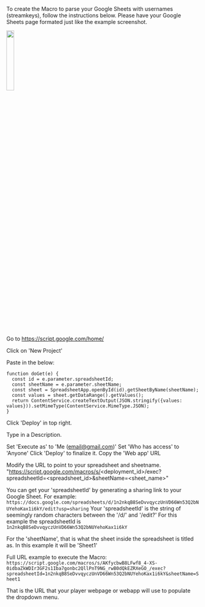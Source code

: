 To create the Macro to parse your Google Sheets with usernames (streamkeys), follow the instructions below.  Please have your Google Sheets page formated just like the example screenshot.

<img src="https://user-images.githubusercontent.com/58894818/218328971-161729e5-d79c-4e01-9b50-ee4a2a595eb2.png" width="20%">


Go to https://script.google.com/home/

Click on 'New Project'

Paste in the below:

```
function doGet(e) {
  const id = e.parameter.spreadsheetId;
  const sheetName = e.parameter.sheetName;
  const sheet = SpreadsheetApp.openById(id).getSheetByName(sheetName);
  const values = sheet.getDataRange().getValues();
  return ContentService.createTextOutput(JSON.stringify({values: values})).setMimeType(ContentService.MimeType.JSON);
}
```

Click 'Deploy' in top right.

Type in a Description.

Set 'Execute as' to 'Me (email@gmail.com)'
Set 'Who has access' to 'Anyone'
Click 'Deploy' to finalize it.
Copy the 'Web app' URL

Modify the URL to point to your spreadsheet and sheetname.
"https://script.google.com/macros/s/<deployment_id>/exec?spreadsheetId=<spreadsheet_id>&sheetName=<sheet_name>"

You can get your 'spreadsheetId' by generating a sharing link to your Google Sheet.
For example: ```https://docs.google.com/spreadsheets/d/1n2nkqB8SeDvvqyczUnVD66Wn53Q2bNUYehoKax1i6kY/edit?usp=sharing```
Your 'spreadsheetId' is the string of seemingly random characters between the '/d/' and '/edit?'
For this example the spreadsheetId is ```1n2nkqB8SeDvvqyczUnVD66Wn53Q2bNUYehoKax1i6kY```

For the 'sheetName', that is what the sheet inside the spreadsheet is titled as.  In this example it will be 'Sheet1'

Full URL example to execute the Macro:
```https://script.google.com/macros/s/AKfycbwB8LFwf8_4-XS-0idbaZkWDIr3GF2s1Iba7gonbc2QllPnT9NG_rwB0dQkEZRXeGO_/exec?spreadsheetId=1n2nkqB8SeDvvqyczUnVD66Wn53Q2bNUYehoKax1i6kY&sheetName=Sheet1```

That is the URL that your player webpage or webapp will use to populate the dropdown menu.
